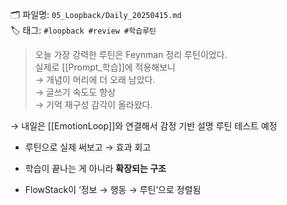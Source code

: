 🗂 파일명: `05_Loopback/Daily_20250415.md`  
🏷 태그: `#loopback #review #학습루틴`

> 오늘 가장 강력한 루틴은 Feynman 정리 루틴이었다.  
실제로 [[Prompt_학습]]에 적용해보니  
→ 개념이 머리에 더 오래 남았다.  
→ 글쓰기 속도도 향상  
→ 기억 재구성 감각이 올라왔다.

→ 내일은 [[EmotionLoop]]와 연결해서 감정 기반 설명 루틴 테스트 예정

- 루틴으로 실제 써보고 → 효과 회고
    
- 학습이 끝나는 게 아니라 **확장되는 구조**
    
- FlowStack이 ‘정보 → 행동 → 루틴’으로 정렬됨